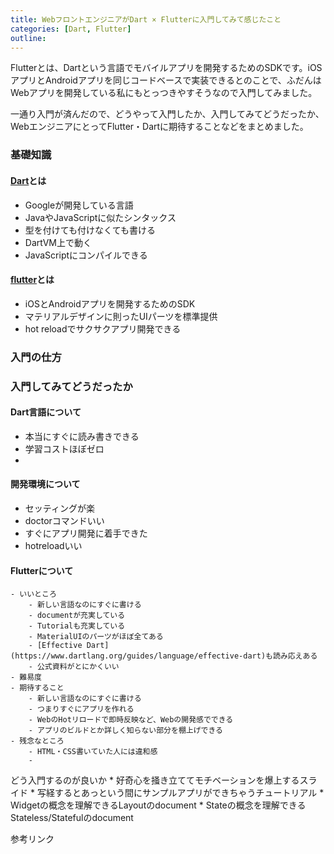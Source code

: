 ```yaml
---
title: WebフロントエンジニアがDart × Flutterに入門してみて感じたこと
categories: [Dart, Flutter]
outline: 
---
```


Flutterとは、Dartという言語でモバイルアプリを開発するためのSDKです。iOSアプリとAndroidアプリを同じコードベースで実装できるとのことで、ふだんはWebアプリを開発している私にもとっつきやすそうなので入門してみました。

一通り入門が済んだので、どうやって入門したか、入門してみてどうだったか、WebエンジニアにとってFlutter・Dartに期待することなどをまとめました。

### 基礎知識

#### [Dart](https://www.dartlang.org/)とは

* Googleが開発している言語
* JavaやJavaScriptに似たシンタックス
* 型を付けても付けなくても書ける
* DartVM上で動く
* JavaScriptにコンパイルできる


#### [flutter](https://flutter.io/)とは

* iOSとAndroidアプリを開発するためのSDK
* マテリアルデザインに則ったUIパーツを標準提供
* hot reloadでサクサクアプリ開発できる


### 入門の仕方


### 入門してみてどうだったか

#### Dart言語について
* 本当にすぐに読み書きできる
* 学習コストほぼゼロ
* 

#### 開発環境について

* セッティングが楽
* doctorコマンドいい
* すぐにアプリ開発に着手できた
* hotreloadいい

#### Flutterについて



	- いいところ 
		- 新しい言語なのにすぐに書ける
		- documentが充実している
		- Tutorialも充実している
		- MaterialUIのパーツがほぼ全てある
		- [Effective Dart](https://www.dartlang.org/guides/language/effective-dart)も読み応えある
		- 公式資料がとにかくいい
	- 難易度
	- 期待すること
		- 新しい言語なのにすぐに書ける
		- つまりすぐにアプリを作れる
		- WebのHotリロードで即時反映など、Webの開発感でできる
		- アプリのビルドとか詳しく知らない部分を棚上げできる
	- 残念なところ
		- HTML・CSS書いていた人には違和感
		- 


どう入門するのが良いか
	* 好奇心を掻き立ててモチベーションを爆上するスライド
	* 写経するとあっという間にサンプルアプリができちゃうチュートリアル
	* Widgetの概念を理解できるLayoutのdocument
	* Stateの概念を理解できるStateless/Statefulのdocument


参考リンク

[^1]: Dart × Flutterでどんなことができるのかを知るにはこちらの[スライド](https://adwd.github.io/dart-flutter-slide/#/)が最高です。これさえ読めば十分でした。